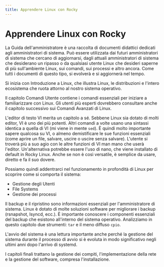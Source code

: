 ```yaml
---
title: Apprendere Linux con Rocky
---
```


# Apprendere Linux con Rocky

La Guida dell'amministratore è una raccolta di documenti didattici dedicati agli amministratori di sistema. Può essere utilizzata dai futuri amministratori di sistema che cercano di aggiornarsi, dagli attuali amministratori di sistema che desiderano un ripasso o da qualsiasi utente Linux che desideri saperne di più sull'ambiente Linux, sui comandi, sui processi e altro ancora. Come tutti i documenti di questo tipo, si evolverà e si aggiornerà nel tempo.

Si inizia con Introduzione a Linux, che illustra Linux, le distribuzioni e l'intero ecosistema che ruota attorno al nostro sistema operativo.

Il capitolo Comandi Utente contiene i comandi essenziali per iniziare a familiarizzare con Linux. Gli utenti più esperti dovrebbero consultare anche il capitolo successivo sui Comandi Avanzati di Linux.

L'editor di testo VI merita un capitolo a sé. Sebbene Linux sia dotato di molti editor, VI è uno dei più potenti. Altri comandi a volte usano una sintassi identica a quella di VI (mi viene in mente `sed`). È quindi molto importante sapere qualcosa su VI, o almeno demistificare le sue funzioni essenziali (come aprire un file, salvare, uscire o uscire senza salvare). L'utente si troverà più a suo agio con le altre funzioni di VI man mano che userà l'editor. Un'alternativa potrebbe essere l'uso di nano, che viene installato di default in Rocky Linux. Anche se non è così versatile, è semplice da usare, diretto e fa il suo dovere.

Possiamo quindi addentrarci nel funzionamento in profondità di Linux per scoprire come si comporta il sistema:

* Gestione degli Utenti
* File Systems
* Gestione dei processi

Il backup e il ripristino sono informazioni essenziali per l'amministratore di sistema. Linux è dotato di molte soluzioni software per migliorare i backup (rsnapshot, lsyncd, ecc.). È importante conoscere i componenti essenziali del backup che esistono all'interno del sistema operativo. Analizziamo in questo capitolo due strumenti: `tar` e il meno diffuso `cpio`.

L'avvio del sistema è una lettura importante anche perché la gestione del sistema durante il processo di avvio si è evoluta in modo significativo negli ultimi anni dopo l'arrivo di systemd.


I capitoli finali trattano la gestione dei compiti, l'implementazione della rete e la gestione del software, compresa l'installazione.

